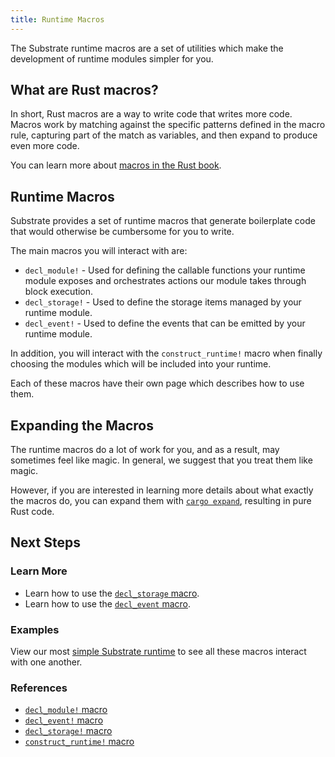 ```yaml
---
title: Runtime Macros
---
```


The Substrate runtime macros are a set of utilities which make the development of runtime modules
simpler for you.

## What are Rust macros?

In short, Rust macros are a way to write code that writes more code. Macros work by matching against
the specific patterns defined in the macro rule, capturing part of the match as variables, and then
expand to produce even more code.

You can learn more about
[macros in the Rust book](https://doc.rust-lang.org/book/ch19-06-macros.html).

## Runtime Macros

Substrate provides a set of runtime macros that generate boilerplate code that would otherwise be
cumbersome for you to write.

The main macros you will interact with are:

- `decl_module!` - Used for defining the callable functions your runtime module exposes and
  orchestrates actions our module takes through block execution.
- `decl_storage!` - Used to define the storage items managed by your runtime module.
- `decl_event!` - Used to define the events that can be emitted by your runtime module.

In addition, you will interact with the `construct_runtime!` macro when finally choosing the modules
which will be included into your runtime.

Each of these macros have their own page which describes how to use them.

## Expanding the Macros

The runtime macros do a lot of work for you, and as a result, may sometimes feel like magic. In
general, we suggest that you treat them like magic.

However, if you are interested in learning more details about what exactly the macros do, you can
expand them with [`cargo expand`](https://github.com/dtolnay/cargo-expand), resulting in pure Rust
code.

## Next Steps

### Learn More

- Learn how to use the [`decl_storage` macro](storage).
- Learn how to use the [`decl_event` macro](events).

### Examples

View our most [simple Substrate runtime](index) to see all these macros interact with one another.

### References

- [`decl_module!` macro](https://substrate.dev/rustdocs/v2.0.0-rc5/frame_support/macro.decl_module.html)
- [`decl_event!` macro](https://substrate.dev/rustdocs/v2.0.0-rc5/frame_support/macro.decl_event.html)
- [`decl_storage!` macro](https://substrate.dev/rustdocs/v2.0.0-rc5/frame_support/macro.decl_storage.html)
- [`construct_runtime!` macro](https://substrate.dev/rustdocs/v2.0.0-rc5/frame_support/macro.construct_runtime.html)
